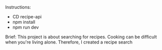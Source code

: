 Instructions:
- CD recipe-api
- npm install
- npm run dev


Brief:
This project is about searching for recipes. Cooking can be difficult when you're living alone. Therefore, I created a recipe search